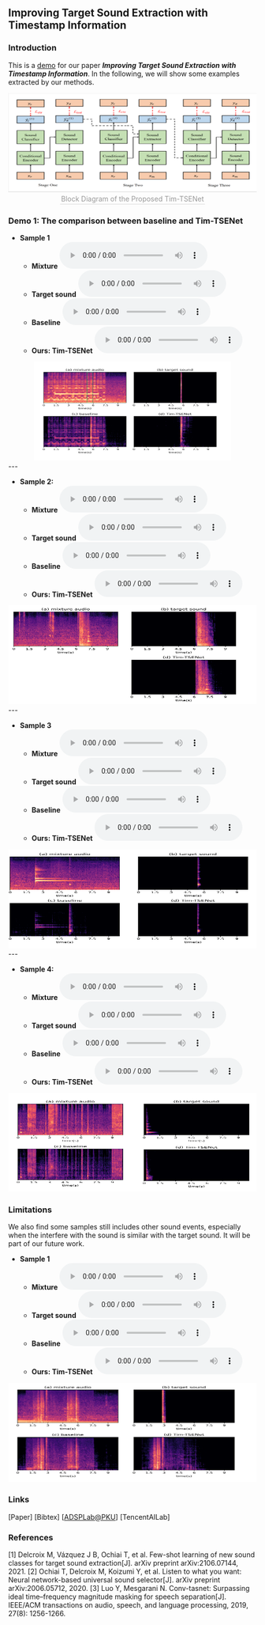 ## Improving Target Sound Extraction with Timestamp Information

### Introduction

This is a [demo](http://dongchaoyang.top/Tim-TSENet-demo/) for our paper **_Improving Target Sound Extraction with Timestamp Information_**. In the following, we will show some examples extracted by our methods.  

<div align=center>
  <img src="fig/framework.PNG" width="740" height="200" />
</div>
<center>
  <div style="color:orange; border-bottom: 1px solid #d9d9d9; display: inline-block; color: #999; padding: 2px;">Block Diagram of the Proposed Tim-TSENet</div>
</center>	

### Demo 1: The comparison between baseline and Tim-TSENet
* **Sample 1**
    * **Mixture**
    <audio src="exp1/val_1001.wav" controls="controls">ERROR</audio>
    * **Target sound**
    <audio src="exp1/val_1001_lab.wav" controls="controls">ERROR</audio>
    * **Baseline**
    <audio src="exp1/val_1001_base.wav" controls="controls">ERROR</audio>
    * **Ours: Tim-TSENet**
    <audio src="exp1/val_1001_tsd.wav" controls="controls">ERROR</audio>
<div align=center>
  <img src="fig/exp1.PNG" width="400" height="200" />
</div>
---

* **Sample 2:**
    * **Mixture**
    <audio src="exp2/val_1004.wav" controls="controls">ERROR</audio>
    * **Target sound**
    <audio src="exp1/val_1004_lab.wav" controls="controls">ERROR</audio>
    * **Baseline**
    <audio src="exp1/val_1004_base.wav" controls="controls">ERROR</audio>
    * **Ours: Tim-TSENet**
    <audio src="exp1/val_1004_tsd.wav" controls="controls">ERROR</audio>

<div align=center>
  <img src="fig/exp2.PNG" width="740" height="200" />
</div>
---

* **Sample 3**
   * **Mixture**
    <audio src="exp3/val_1005.wav" controls="controls">ERROR</audio>
    * **Target sound**
    <audio src="exp3/val_1005_lab.wav" controls="controls">ERROR</audio>
    * **Baseline**
    <audio src="exp3/val_1005_base.wav" controls="controls">ERROR</audio>
    * **Ours: Tim-TSENet**
    <audio src="exp3/val_1005_tsd.wav" controls="controls">ERROR</audio>
<div align=center>
  <img src="fig/exp3.PNG" width="740" height="200" />
</div>
---

* **Sample 4:**
    * **Mixture**
    <audio src="exp4/val_1007.wav" controls="controls">ERROR</audio>
    * **Target sound**
    <audio src="exp4/val_1007_lab.wav" controls="controls">ERROR</audio>
    * **Baseline**
    <audio src="exp4/val_1007_base.wav" controls="controls">ERROR</audio>
    * **Ours: Tim-TSENet**
    <audio src="exp4/val_1007_tsd.wav" controls="controls">ERROR</audio>
<div align=center>
  <img src="fig/exp4.PNG" width="740" height="200" />
</div>


### Limitations
We also find some samples still includes other sound events, especially when the interfere with the sound is similar with the target sound. It will be part of our future work.
* **Sample 1**
    * **Mixture**
    <audio src="exp5_l/val_1009.wav" controls="controls">ERROR</audio>
    * **Target sound**
    <audio src="exp5_l/val_1009_lab.wav" controls="controls">ERROR</audio>
    * **Baseline**
    <audio src="exp5_l/val_1009_base.wav" controls="controls">ERROR</audio>
    * **Ours: Tim-TSENet**
    <audio src="exp5_l/val_1009_tsd.wav" controls="controls">ERROR</audio>
<div align=center>
  <img src="fig/limits.PNG" width="740" height="200" />
</div>

### Links

[Paper] [Bibtex] [[ADSPLab@PKU](https://web.pkusz.edu.cn/adsp/)] [TencentAILab]

### References

[1] Delcroix M, Vázquez J B, Ochiai T, et al. Few-shot learning of new sound classes for target sound extraction[J]. arXiv preprint arXiv:2106.07144, 2021.
[2] Ochiai T, Delcroix M, Koizumi Y, et al. Listen to what you want: Neural network-based universal sound selector[J]. arXiv preprint arXiv:2006.05712, 2020.
[3] Luo Y, Mesgarani N. Conv-tasnet: Surpassing ideal time–frequency magnitude masking for speech separation[J]. IEEE/ACM transactions on audio, speech, and language processing, 2019, 27(8): 1256-1266.